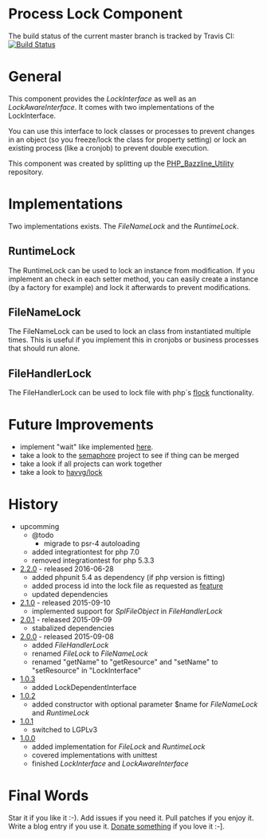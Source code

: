 # Process Lock Component

The build status of the current master branch is tracked by Travis CI: 
[![Build Status](https://travis-ci.org/stevleibelt/php_component_lock.png?branch=master)](http://travis-ci.org/stevleibelt/php_component_lock)

# General

This component provides the *LockInterface* as well as an *LockAwareInterface*. It comes with two implementations of the LockInterface.

You can use this interface to lock classes or processes to prevent changes in an object (so you freeze/lock the class for property setting) or lock an existing process (like a cronjob) to prevent double execution.

This component was created by splitting up the [PHP_Bazzline_Utility](https://github.com/stevleibelt/archive/tree/master/php/bazzlineUtility) repository.

# Implementations

Two implementations exists. The *FileNameLock* and the *RuntimeLock*.

## RuntimeLock

The RuntimeLock can be used to lock an instance from modification. If you implement an check in each setter method, you can easily create a instance (by a factory for example) and lock it afterwards to prevent modifications.

## FileNameLock

The FileNameLock can be used to lock an class from instantiated multiple times. This is useful if you implement this in cronjobs or business processes that should run alone.

## FileHandlerLock

The FileHandlerLock can be used to lock file with php`s [flock](https://secure.php.net/manual/en/function.flock.php) functionality.

# Future Improvements

* implement "wait" like implemented [here](https://github.com/thecodingmachine/utils.common.lock/blob/master/src/LockInterface.php).
* take a look to the [semaphore](https://github.com/zerkalica/Semaphore) project to see if thing can be merged
* take a look if all projects can work together
* take a look to [havvg/lock](https://github.com/havvg/Lock)

# History

* upcomming
    * @todo
        * migrade to psr-4 autoloading
    * added integrationtest for php 7.0
    * removed integrationtest for php 5.3.3
* [2.2.0](https://github.com/stevleibelt/php_component_lock/tree/2.2.0) - released 2016-06-28
    * added phpunit 5.4 as dependency (if php version is fitting)
    * added process id into the lock file as requested as [feature](https://github.com/stevleibelt/php_component_lock/issues/1)
    * updated dependencies
* [2.1.0](https://github.com/stevleibelt/php_component_lock/tree/2.1.0) - released 2015-09-10
    * implemented support for *SplFileObject* in *FileHandlerLock*
* [2.0.1](https://github.com/stevleibelt/php_component_lock/tree/2.0.1) - released 2015-09-09
    * stabalized dependencies
* [2.0.0](https://github.com/stevleibelt/php_component_lock/tree/2.0.0) - released 2015-09-08
    * added *FileHandlerLock*
    * renamed *FileLock* to *FileNameLock*
    * renamed "getName" to "getResource" and "setName" to "setResource" in "LockInterface"
* [1.0.3](https://github.com/stevleibelt/php_component_lock/tree/1.0.3)
    * added LockDependentInterface 
* [1.0.2](https://github.com/stevleibelt/php_component_lock/tree/1.0.2)
    * added constructor with optional parameter $name for *FileNameLock* and *RuntimeLock*
* [1.0.1](https://github.com/stevleibelt/php_component_lock/tree/1.0.1)
    * switched to LGPLv3
* [1.0.0](https://github.com/stevleibelt/php_component_lock/tree/v1.0.0)
    * added implementation for *FileLock* and *RuntimeLock*
    * covered implementations with unittest
    * finished *LockInterface* and *LockAwareInterface*

# Final Words

Star it if you like it :-). Add issues if you need it. Pull patches if you enjoy it. Write a blog entry if you use it. [Donate something](https://gratipay.com/~stevleibelt) if you love it :-].
